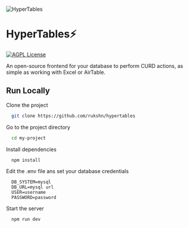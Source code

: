 
![HyperTables](https://i.imgur.com/rLwvBEq.png)

# HyperTables⚡️




[![AGPL License](https://img.shields.io/badge/license-GPL%203.0-blue.svg)](http://www.gnu.org/licenses/gpl-3.0)

An open-source frontend for your database to perform CURD actions, as simple as working with Excel or AirTable.


## Run Locally

Clone the project

```bash
  git clone https://github.com/rukshn/hypertables
```

Go to the project directory

```bash
  cd my-project
```

Install dependencies

```bash
  npm install
```

Edit the .env file ans set your database credentials

```vim
  DB_SYSTEM=mysql
  DB_URL=mysql url
  USER=username
  PASSWORD=password
```

Start the server

```bash
  npm run dev
```